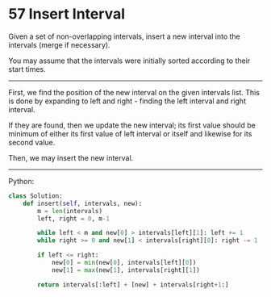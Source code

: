 57 Insert Interval
==================

Given a set of non-overlapping intervals, insert a new interval into the
intervals (merge if necessary).

You may assume that the intervals were initially sorted according to their
start times.

---

First, we find the position of the new interval on the given intervals list.
This is done by expanding to left and right - finding the left interval and
right interval.

If they are found, then we update the new interval; its first value should be
minimum of either its first value of left interval or itself and likewise for
its second value.

Then, we may insert the new interval.

---

Python:

```python
class Solution:
    def insert(self, intervals, new):
        m = len(intervals)
        left, right = 0, m-1

        while left < m and new[0] > intervals[left][1]: left += 1
        while right >= 0 and new[1] < intervals[right][0]: right -= 1

        if left <= right:
            new[0] = min(new[0], intervals[left][0])
            new[1] = max(new[1], intervals[right][1])

        return intervals[:left] + [new] + intervals[right+1:]
```

